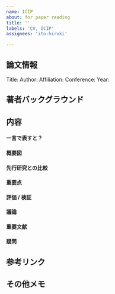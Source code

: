 ```yaml
---
name: ICIP
about: for paper reading
title: ''
labels: 'CV, ICIP'
assignees: 'ito-hiroki'

---
```


## 論文情報
Title: 
Author: 
Affiliation: 
Conference: 
Year: 

## 著者バックグラウンド


## 内容
#### 一言で表すと？

#### 概要図

#### 先行研究との比較

#### 重要点

#### 評価 / 検証

#### 議論

#### 重要文献

#### 疑問


## 参考リンク


## その他メモ

